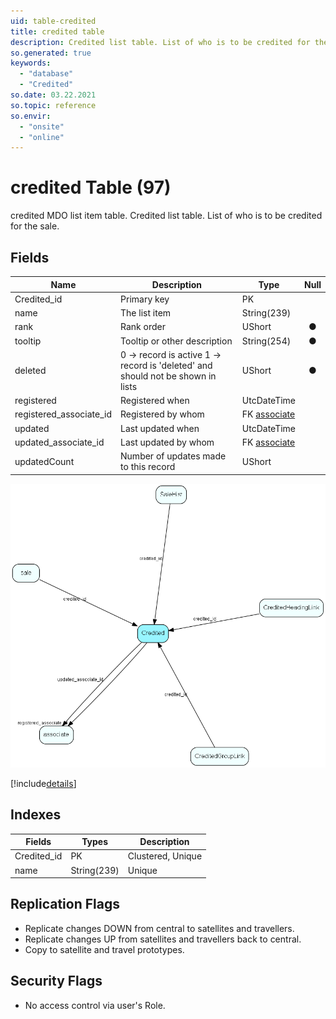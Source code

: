 ```yaml
---
uid: table-credited
title: credited table
description: Credited list table. List of who is to be credited for the sale.
so.generated: true
keywords:
  - "database"
  - "Credited"
so.date: 03.22.2021
so.topic: reference
so.envir:
  - "onsite"
  - "online"
---
```


# credited Table (97)

credited MDO list item table.
Credited list table. List of who is to be credited for the sale.

## Fields

| Name | Description | Type | Null |
|------|-------------|------|:----:|
|Credited\_id|Primary key|PK| |
|name|The list item|String(239)| |
|rank|Rank order|UShort|&#x25CF;|
|tooltip|Tooltip or other description|String(254)|&#x25CF;|
|deleted|0 -&gt; record is active 1 -&gt; record is &apos;deleted&apos; and should not be shown in lists|UShort|&#x25CF;|
|registered|Registered when|UtcDateTime| |
|registered\_associate\_id|Registered by whom|FK [associate](associate.md)| |
|updated|Last updated when|UtcDateTime| |
|updated\_associate\_id|Last updated by whom|FK [associate](associate.md)| |
|updatedCount|Number of updates made to this record|UShort| |


![Credited table relationship diagram](./media/Credited.png)

[!include[details](./includes/Credited.md)]

## Indexes

| Fields | Types | Description |
|--------|-------|-------------|
|Credited\_id |PK |Clustered, Unique |
|name |String(239) |Unique |

## Replication Flags

* Replicate changes DOWN from central to satellites and travellers.
* Replicate changes UP from satellites and travellers back to central.
* Copy to satellite and travel prototypes.

## Security Flags

* No access control via user's Role.

